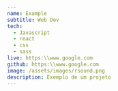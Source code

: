 ```yaml
---
name: Example
subtitle: Web Dev
tech:
  - Javascript
  - react
  - css
  - sass
live: https:\\www.google.com
github: https:\\www.google.com
image: /assets/images/rsound.png
description: Exemplo de um projeto
---
```


